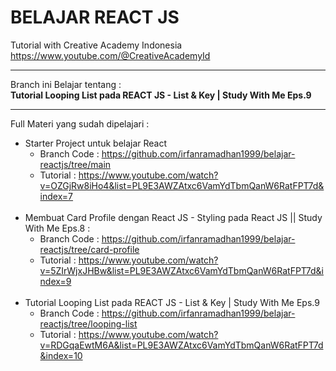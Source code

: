 # BELAJAR REACT JS

Tutorial with Creative Academy Indonesia
<br>
https://www.youtube.com/@CreativeAcademyId

<hr>


Branch ini Belajar tentang : 
<br>
<b>Tutorial Looping List pada REACT JS - List & Key | Study With Me Eps.9</b>

<hr>

Full Materi yang sudah dipelajari :
<br>
- Starter Project untuk belajar React 
  - Branch Code : https://github.com/irfanramadhan1999/belajar-reactjs/tree/main
  - Tutorial : https://www.youtube.com/watch?v=OZGjRw8iHo4&list=PL9E3AWZAtxc6VamYdTbmQanW6RatFPT7d&index=7
  <br>
- Membuat Card Profile dengan React JS - Styling pada React JS || Study With Me Eps.8 :
  - Branch Code : https://github.com/irfanramadhan1999/belajar-reactjs/tree/card-profile
  - Tutorial : https://www.youtube.com/watch?v=5ZIrWjxJHBw&list=PL9E3AWZAtxc6VamYdTbmQanW6RatFPT7d&index=9 
  <br>
- Tutorial Looping List pada REACT JS - List & Key | Study With Me Eps.9
  - Branch Code : https://github.com/irfanramadhan1999/belajar-reactjs/tree/looping-list
  - Tutorial : https://www.youtube.com/watch?v=RDGqaEwtM6A&list=PL9E3AWZAtxc6VamYdTbmQanW6RatFPT7d&index=10



